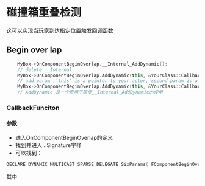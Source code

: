 # 碰撞箱重叠检测
这可以实现当玩家到达指定位置触发回调函数
## Begin over lap

```cpp
    MyBox->OnComponentBeginOverlap.__Internal_AddDynamic();
    // delete __Internal_
    MyBox->OnComponentBeginOverlap.AddDynamic(this, &YourClass::CallbackFunction);
    // add param ,'this' is a pointer to your actor, second param is a funciton pointer. 
    MyBox->OnComponentBeginOverlap.AddDynamic(this, &YourClass::CallbackFunction);
    // AddDynamic 是一个宏用于简便__Internal_AddDynamic的使用
```
### CallbackFunciton
#### 参数
* 进入OnComponentBeginOverlap的定义
* 找到并进入 ..Signature字样
* 可以找到：
```cpp
DECLARE_DYNAMIC_MULTICAST_SPARSE_DELEGATE_SixParams( FComponentBeginOverlapSignature, UPrimitiveComponent, OnComponentBeginOverlap, UPrimitiveComponent*, OverlappedComponent, AActor*, OtherActor, UPrimitiveComponent*, OtherComp, int32, OtherBodyIndex, bool, bFromSweep, const FHitResult &, SweepResult);
```
其中
